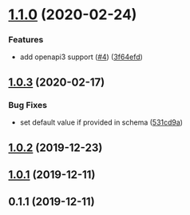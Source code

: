 # [1.1.0](https://github.com/softwaregroup-bg/ut-openapi/compare/v1.0.3...v1.1.0) (2020-02-24)


### Features

* add openapi3 support ([#4](https://github.com/softwaregroup-bg/ut-openapi/issues/4)) ([3f64efd](https://github.com/softwaregroup-bg/ut-openapi/commit/3f64efd36a09d488a47f2b2b0172dce3cc22d89e))



## [1.0.3](https://github.com/softwaregroup-bg/ut-openapi/compare/v1.0.2...v1.0.3) (2020-02-17)


### Bug Fixes

* set default value if provided in schema ([531cd9a](https://github.com/softwaregroup-bg/ut-openapi/commit/531cd9a6ba22904e531457d63ce0cabe20ce629f))



## [1.0.2](https://github.com/softwaregroup-bg/ut-openapi/compare/v1.0.1...v1.0.2) (2019-12-23)



## [1.0.1](https://github.com/softwaregroup-bg/ut-openapi/compare/v0.1.1...v1.0.1) (2019-12-11)



## 0.1.1 (2019-12-11)



